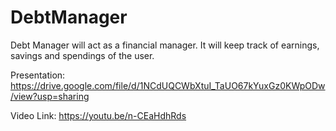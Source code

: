 # DebtManager

Debt Manager will act as a financial manager. It will keep track of earnings, savings and spendings of the user.

Presentation: https://drive.google.com/file/d/1NCdUQCWbXtuI_TaUO67kYuxGz0KWpODw/view?usp=sharing

Video Link: https://youtu.be/n-CEaHdhRds
